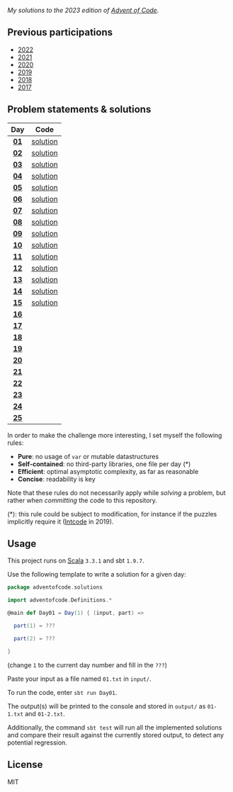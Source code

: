 _My solutions to the 2023 edition of [Advent of Code](https://adventofcode.com/2023)._

## Previous participations

* [2022](https://github.com/FlorianCassayre/AdventOfCode-2022)
* [2021](https://github.com/FlorianCassayre/AdventOfCode-2021)
* [2020](https://github.com/FlorianCassayre/AdventOfCode-2020)
* [2019](https://github.com/FlorianCassayre/AdventOfCode-2019)
* [2018](https://github.com/FlorianCassayre/AdventOfCode-2018)
* [2017](https://github.com/FlorianCassayre/AdventOfCode-2017)

## Problem statements & solutions

<div align="center">

| Day | Code |
|:---:|:---:|
| **[01](https://adventofcode.com/2023/day/1)** | [solution](src/main/scala/adventofcode/solutions/Day01.scala) |
| **[02](https://adventofcode.com/2023/day/2)** | [solution](src/main/scala/adventofcode/solutions/Day02.scala) |
| **[03](https://adventofcode.com/2023/day/3)** | [solution](src/main/scala/adventofcode/solutions/Day03.scala) |
| **[04](https://adventofcode.com/2023/day/4)** | [solution](src/main/scala/adventofcode/solutions/Day04.scala) |
| **[05](https://adventofcode.com/2023/day/5)** | [solution](src/main/scala/adventofcode/solutions/Day05.scala) |
| **[06](https://adventofcode.com/2023/day/6)** | [solution](src/main/scala/adventofcode/solutions/Day06.scala) |
| **[07](https://adventofcode.com/2023/day/7)** | [solution](src/main/scala/adventofcode/solutions/Day07.scala) |
| **[08](https://adventofcode.com/2023/day/8)** | [solution](src/main/scala/adventofcode/solutions/Day08.scala) |
| **[09](https://adventofcode.com/2023/day/9)** | [solution](src/main/scala/adventofcode/solutions/Day09.scala) |
| **[10](https://adventofcode.com/2023/day/10)** | [solution](src/main/scala/adventofcode/solutions/Day10.scala) |
| **[11](https://adventofcode.com/2023/day/11)** | [solution](src/main/scala/adventofcode/solutions/Day11.scala) |
| **[12](https://adventofcode.com/2023/day/12)** | [solution](src/main/scala/adventofcode/solutions/Day12.scala) |
| **[13](https://adventofcode.com/2023/day/13)** | [solution](src/main/scala/adventofcode/solutions/Day13.scala) |
| **[14](https://adventofcode.com/2023/day/14)** | [solution](src/main/scala/adventofcode/solutions/Day14.scala) |
| **[15](https://adventofcode.com/2023/day/15)** | [solution](src/main/scala/adventofcode/solutions/Day15.scala) |
| **[16](https://adventofcode.com/2023/day/16)** | [](src/main/scala/adventofcode/solutions/Day16.scala) |
| **[17](https://adventofcode.com/2023/day/17)** | [](src/main/scala/adventofcode/solutions/Day17.scala) |
| **[18](https://adventofcode.com/2023/day/18)** | [](src/main/scala/adventofcode/solutions/Day18.scala) |
| **[19](https://adventofcode.com/2023/day/19)** | [](src/main/scala/adventofcode/solutions/Day19.scala) |
| **[20](https://adventofcode.com/2023/day/20)** | [](src/main/scala/adventofcode/solutions/Day20.scala) |
| **[21](https://adventofcode.com/2023/day/21)** | [](src/main/scala/adventofcode/solutions/Day21.scala) |
| **[22](https://adventofcode.com/2023/day/22)** | [](src/main/scala/adventofcode/solutions/Day22.scala) |
| **[23](https://adventofcode.com/2023/day/23)** | [](src/main/scala/adventofcode/solutions/Day23.scala) |
| **[24](https://adventofcode.com/2023/day/24)** | [](src/main/scala/adventofcode/solutions/Day24.scala) |
| **[25](https://adventofcode.com/2023/day/25)** | [](src/main/scala/adventofcode/solutions/Day25.scala) |

</div>

In order to make the challenge more interesting, I set myself the following rules:

* **Pure**: no usage of `var` or mutable datastructures
* **Self-contained**: no third-party libraries, one file per day (*)
* **Efficient**: optimal asymptotic complexity, as far as reasonable
* **Concise**: readability is key

Note that these rules do not necessarily apply while _solving_ a problem, but rather when _committing_ the code to this repository.

(*): this rule could be subject to modification, for instance if the puzzles implicitly require it ([Intcode](https://adventofcode.com/2019/day/9) in 2019).

## Usage

This project runs on [Scala](https://scala-lang.org) `3.3.1` and sbt `1.9.7`.

Use the following template to write a solution for a given day:

```Scala
package adventofcode.solutions

import adventofcode.Definitions.*

@main def Day01 = Day(1) { (input, part) =>

  part(1) = ???

  part(2) = ???

}
```
(change `1` to the current day number and fill in the `???`)

Paste your input as a file named `01.txt` in `input/`.

To run the code, enter `sbt run Day01`.

The output(s) will be printed to the console and stored in `output/` as `01-1.txt` and `01-2.txt`.

Additionally, the command `sbt test` will run all the implemented solutions and compare their result against the currently stored output, to detect any potential regression.

## License

MIT
